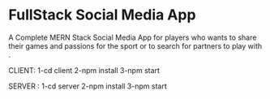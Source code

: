# FullStack Social Media App

A Complete  MERN Stack Social Media App for players who wants to share their games and passions for the sport or to search for partners to play with .


CLIENT:
1-cd client
2-npm install
3-npm start

SERVER :
1-cd server
2-npm install 
3-npm start
